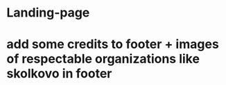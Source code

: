 # Landing-page

# add some credits to footer + images of respectable organizations like skolkovo in footer